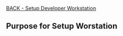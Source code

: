 <div class="page-back">

[BACK - Setup Developer Workstation](/Setup/fr0101_Setup-Developer-Workstation.md)
</div><div class="page-next">


## Purpose for Setup Worstation